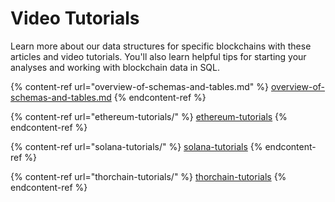 # Video Tutorials

Learn more about our data structures for specific blockchains with these articles and video tutorials. You'll also learn helpful tips for starting your analyses and working with blockchain data in SQL.



{% content-ref url="overview-of-schemas-and-tables.md" %}
[overview-of-schemas-and-tables.md](overview-of-schemas-and-tables.md)
{% endcontent-ref %}

{% content-ref url="ethereum-tutorials/" %}
[ethereum-tutorials](ethereum-tutorials/)
{% endcontent-ref %}

{% content-ref url="solana-tutorials/" %}
[solana-tutorials](solana-tutorials/)
{% endcontent-ref %}

{% content-ref url="thorchain-tutorials/" %}
[thorchain-tutorials](thorchain-tutorials/)
{% endcontent-ref %}

